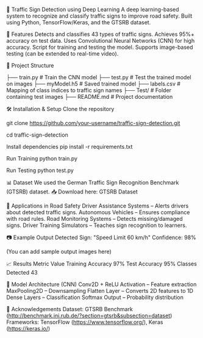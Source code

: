 🚦 Traffic Sign Detection using Deep Learning
A deep learning-based system to recognize and classify traffic signs to improve road safety.
Built using Python, TensorFlow/Keras, and the GTSRB dataset.

📌 Features
Detects and classifies 43 types of traffic signs.
Achieves 95%+ accuracy on test data.
Uses Convolutional Neural Networks (CNN) for high accuracy.
Script for training and testing the model.
Supports image-based testing (can be extended to real-time video).

📂 Project Structure

├── train.py         # Train the CNN model
├── test.py          # Test the trained model on images
├── myModel.h5       # Saved trained model
├── labels.csv       # Mapping of class indices to traffic sign names
├── Test/            # Folder containing test images
├── README.md        # Project documentation

🛠️ Installation & Setup
Clone the repository

git clone https://github.com/your-username/traffic-sign-detection.git

cd traffic-sign-detection

Install dependencies
pip install -r requirements.txt

Run Training
python train.py

Run Testing
python test.py

📊 Dataset
We used the German Traffic Sign Recognition Benchmark (GTSRB) dataset.
📥 Download here: GTSRB Dataset

🚗 Applications in Road Safety
Driver Assistance Systems – Alerts drivers about detected traffic signs.
Autonomous Vehicles – Ensures compliance with road rules.
Road Monitoring Systems – Detects missing/damaged signs.
Driver Training Simulators – Teaches sign recognition to learners.

📷 Example Output
Detected Sign: "Speed Limit 60 km/h"
Confidence: 98%

(You can add sample output images here)

📈 Results
Metric	Value
Training Accuracy	97%
Test Accuracy	95%
Classes Detected	43

🧠 Model Architecture (CNN)
Conv2D + ReLU Activation – Feature extraction
MaxPooling2D – Downsampling
Flatten Layer – Converts 2D features to 1D
Dense Layers – Classification
Softmax Output – Probability distribution



🤝 Acknowledgements
Dataset: GTSRB Benchmark (http://benchmark.ini.rub.de/?section=gtsrb&subsection=dataset)
Frameworks: TensorFlow (https://www.tensorflow.org/), Keras (https://keras.io/)



